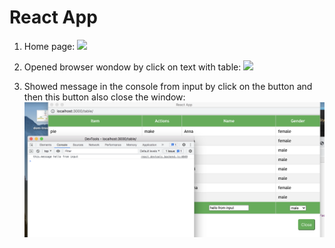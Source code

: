 # React App

1. Home page:
![](./images/homePage.png)

2. Opened browser wondow by click on text with table:
![](./images/table.png)

3. Showed message in the console from input by click on the button and then this button also close the window:
![](./images/console.png)
